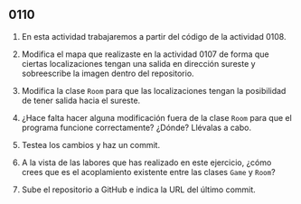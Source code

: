 ## 0110

1. En esta actividad trabajaremos a partir del código de la actividad 0108. 

2. Modifica el mapa que realizaste en la actividad 0107 de forma que ciertas localizaciones tengan una salida en dirección sureste y sobreescribe la imagen dentro del repositorio.

3. Modifica la clase `Room` para que las localizaciones tengan la posibilidad de tener salida hacia el sureste.

4. ¿Hace falta hacer alguna modificación fuera de la clase `Room` para que el programa funcione correctamente? ¿Dónde? Llévalas a cabo.

4. Testea los cambios y haz un commit.

5. A la vista de las labores que has realizado en este ejercicio, ¿cómo crees que es el acoplamiento existente entre las clases `Game` y `Room`?

6. Sube el repositorio a GitHub e indica la URL del último commit.
